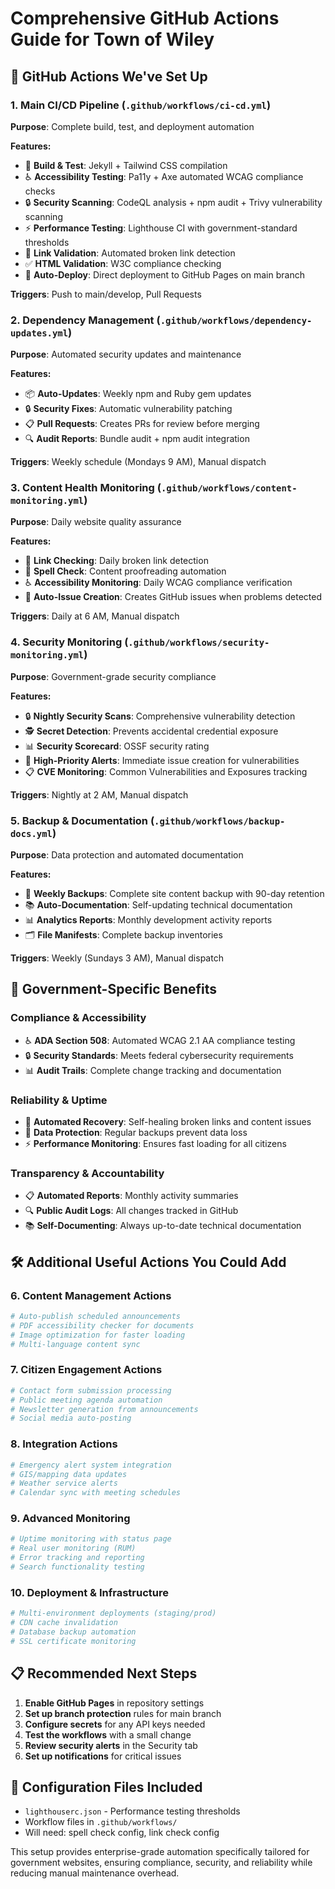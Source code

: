 # Comprehensive GitHub Actions Guide for Town of Wiley

## 🚀 GitHub Actions We've Set Up

### 1. **Main CI/CD Pipeline** (`.github/workflows/ci-cd.yml`)

**Purpose**: Complete build, test, and deployment automation

**Features:**

- 🔨 **Build & Test**: Jekyll + Tailwind CSS compilation
- ♿ **Accessibility Testing**: Pa11y + Axe automated WCAG compliance checks
- 🔒 **Security Scanning**: CodeQL analysis + npm audit + Trivy vulnerability
  scanning
- ⚡ **Performance Testing**: Lighthouse CI with government-standard thresholds
- 🔗 **Link Validation**: Automated broken link detection
- ✅ **HTML Validation**: W3C compliance checking
- 🚀 **Auto-Deploy**: Direct deployment to GitHub Pages on main branch

**Triggers**: Push to main/develop, Pull Requests

### 2. **Dependency Management** (`.github/workflows/dependency-updates.yml`)

**Purpose**: Automated security updates and maintenance

**Features:**

- 📦 **Auto-Updates**: Weekly npm and Ruby gem updates
- 🔒 **Security Fixes**: Automatic vulnerability patching
- 📋 **Pull Requests**: Creates PRs for review before merging
- 🔍 **Audit Reports**: Bundle audit + npm audit integration

**Triggers**: Weekly schedule (Mondays 9 AM), Manual dispatch

### 3. **Content Health Monitoring** (`.github/workflows/content-monitoring.yml`)

**Purpose**: Daily website quality assurance

**Features:**

- 🔗 **Link Checking**: Daily broken link detection
- 📝 **Spell Check**: Content proofreading automation
- ♿ **Accessibility Monitoring**: Daily WCAG compliance verification
- 🚨 **Auto-Issue Creation**: Creates GitHub issues when problems detected

**Triggers**: Daily at 6 AM, Manual dispatch

### 4. **Security Monitoring** (`.github/workflows/security-monitoring.yml`)

**Purpose**: Government-grade security compliance

**Features:**

- 🔒 **Nightly Security Scans**: Comprehensive vulnerability detection
- 🕵️ **Secret Detection**: Prevents accidental credential exposure
- 📊 **Security Scorecard**: OSSF security rating
- 🚨 **High-Priority Alerts**: Immediate issue creation for vulnerabilities
- 📋 **CVE Monitoring**: Common Vulnerabilities and Exposures tracking

**Triggers**: Nightly at 2 AM, Manual dispatch

### 5. **Backup & Documentation** (`.github/workflows/backup-docs.yml`)

**Purpose**: Data protection and automated documentation

**Features:**

- 💾 **Weekly Backups**: Complete site content backup with 90-day retention
- 📚 **Auto-Documentation**: Self-updating technical documentation
- 📊 **Analytics Reports**: Monthly development activity reports
- 🗂️ **File Manifests**: Complete backup inventories

**Triggers**: Weekly (Sundays 3 AM), Manual dispatch

## 🎯 Government-Specific Benefits

### **Compliance & Accessibility**

- ♿ **ADA Section 508**: Automated WCAG 2.1 AA compliance testing
- 🔒 **Security Standards**: Meets federal cybersecurity requirements
- 📊 **Audit Trails**: Complete change tracking and documentation

### **Reliability & Uptime**

- 🔄 **Automated Recovery**: Self-healing broken links and content issues
- 💾 **Data Protection**: Regular backups prevent data loss
- ⚡ **Performance Monitoring**: Ensures fast loading for all citizens

### **Transparency & Accountability**

- 📋 **Automated Reports**: Monthly activity summaries
- 🔍 **Public Audit Logs**: All changes tracked in GitHub
- 📚 **Self-Documenting**: Always up-to-date technical documentation

## 🛠️ Additional Useful Actions You Could Add

### **6. Content Management Actions**

```yaml
# Auto-publish scheduled announcements
# PDF accessibility checker for documents
# Image optimization for faster loading
# Multi-language content sync
```

### **7. Citizen Engagement Actions**

```yaml
# Contact form submission processing
# Public meeting agenda automation
# Newsletter generation from announcements
# Social media auto-posting
```

### **8. Integration Actions**

```yaml
# Emergency alert system integration
# GIS/mapping data updates
# Weather service alerts
# Calendar sync with meeting schedules
```

### **9. Advanced Monitoring**

```yaml
# Uptime monitoring with status page
# Real user monitoring (RUM)
# Error tracking and reporting
# Search functionality testing
```

### **10. Deployment & Infrastructure**

```yaml
# Multi-environment deployments (staging/prod)
# CDN cache invalidation
# Database backup automation
# SSL certificate monitoring
```

## 📋 Recommended Next Steps

1. **Enable GitHub Pages** in repository settings
2. **Set up branch protection** rules for main branch
3. **Configure secrets** for any API keys needed
4. **Test the workflows** with a small change
5. **Review security alerts** in the Security tab
6. **Set up notifications** for critical issues

## 🔧 Configuration Files Included

- `lighthouserc.json` - Performance testing thresholds
- Workflow files in `.github/workflows/`
- Will need: spell check config, link check config

This setup provides enterprise-grade automation specifically tailored for
government websites, ensuring compliance, security, and reliability while
reducing manual maintenance overhead.
